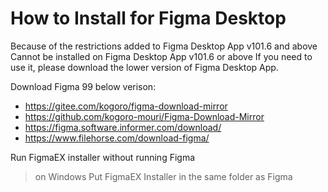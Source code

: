 # How to Install for Figma Desktop

Because of the restrictions added to Figma Desktop App v101.6 and above Cannot be installed on Figma Desktop App v101.6 or above If you need to use it, please download the lower version of Figma Desktop App.

Download Figma 99 below verison:

- https://gitee.com/kogoro/figma-download-mirror
- https://github.com/kogoro-mouri/Figma-Download-Mirror
- https://figma.software.informer.com/download/
- https://www.filehorse.com/download-figma/


Run FigmaEX installer without running Figma

> on Windows Put FigmaEX Installer in the same folder as Figma
